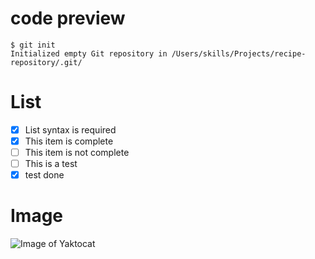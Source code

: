 # code preview
```
$ git init
Initialized empty Git repository in /Users/skills/Projects/recipe-repository/.git/
```
# List
- [x] List syntax is required
- [x] This item is complete
- [ ] This item is not complete
- [ ] This is a test
- [x] test done

# Image
![Image of Yaktocat](https://octodex.github.com/images/yaktocat.png)

